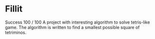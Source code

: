 # Fillit
Success 100 / 100
A project with interesting algorithm to solve tetris-like game. The algorithm is written to find a smallest possible square of tetriminos.
